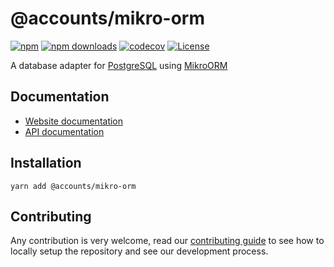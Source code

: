 # @accounts/mikro-orm

[![npm](https://img.shields.io/npm/v/@accounts/mikro-orm)](https://www.npmjs.com/package/@accounts/mikro-orm)
[![npm downloads](https://img.shields.io/npm/dm/@accounts/mikro-orm)](https://www.npmjs.com/package/@accounts/mikro-orm)
[![codecov](https://img.shields.io/codecov/c/github/accounts-js/accounts)](https://codecov.io/gh/accounts-js/accounts)
[![License](https://img.shields.io/github/license/accounts-js/accounts)](https://github.com/accounts-js/accounts/blob/master/LICENSE)

A database adapter for [PostgreSQL](https://www.postgresql.org/) using [MikroORM](https://mikro-orm.io/)

## Documentation

- [Website documentation](https://www.accountsjs.com/docs/databases/mikro-orm)
- [API documentation](https://www.accountsjs.com/docs/api/database-mikro-orm/globals)

## Installation

```
yarn add @accounts/mikro-orm
```

## Contributing

Any contribution is very welcome, read our [contributing guide](https://github.com/accounts-js/accounts/blob/master/CONTRIBUTING.md) to see how to locally setup the repository and see our development process.
